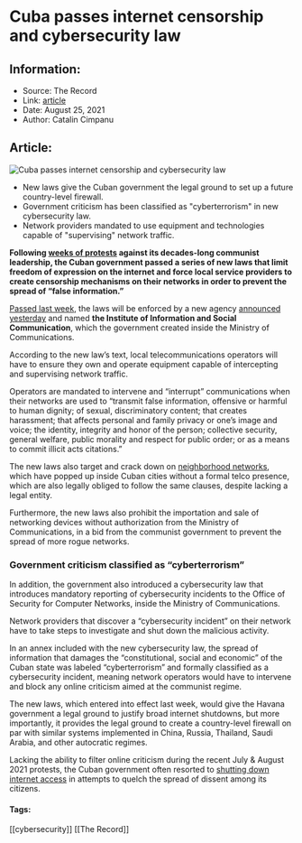 # Cuba passes internet censorship and cybersecurity law
### 

## Information:
+ Source: The Record
+ Link: [article](https://therecord.media/cuba-passes-internet-censorship-and-cybersecurity-law/)
+ Date: August 25, 2021
+ Author: Catalin Cimpanu


## Article:
![Cuba passes internet censorship and cybersecurity law](https://therecord.media/wp-content/uploads/2021/08/Cuba.jpg)

* New laws give the Cuban government the legal ground to set up a future country-level firewall.
* Government criticism has been classified as "cyberterrorism" in new cybersecurity law.
* Network providers mandated to use equipment and technologies capable of "supervising" network traffic.


**Following [weeks of protests](https://en.wikipedia.org/wiki/2021_Cuban_protests) against its decades-long communist leadership, the Cuban government passed a series of new laws that limit freedom of expression on the internet and force local service providers to create censorship mechanisms on their networks in order to prevent the spread of “false information.”**


[Passed last week](https://www.minjus.gob.cu/es/noticias/gaceta-oficial-no-92-ordinaria-de-2021-nuevo-marco-legal-de-las-telecomunicaciones-las), the laws will be enforced by a new agency [announced yesterday](https://www.minjus.gob.cu/es/noticias/nace-en-cuba-el-instituto-de-informacion-y-comunicacion-social-gaceta-oficial-no-96) and named **the Institute of Information and Social Communication**, which the government created inside the Ministry of Communications.


According to the new law’s text, local telecommunications operators will have to ensure they own and operate equipment capable of intercepting and supervising network traffic.


Operators are mandated to intervene and “interrupt” communications when their networks are used to “transmit false information, offensive or harmful to human dignity; of sexual, discriminatory content; that creates harassment; that affects personal and family privacy or one’s image and voice; the identity, integrity and honor of the person; collective security, general welfare, public morality and respect for public order; or as a means to commit illicit acts citations.”


The new laws also target and crack down on [neighborhood networks](https://restofworld.org/2020/the-life-and-death-of-snet-havanas-alternative-internet/), which have popped up inside Cuban cities without a formal telco presence, which are also legally obliged to follow the same clauses, despite lacking a legal entity.


Furthermore, the new laws also prohibit the importation and sale of networking devices without authorization from the Ministry of Communications, in a bid from the communist government to prevent the spread of more rogue networks.


### Government criticism classified as “cyberterrorism”


In addition, the government also introduced a cybersecurity law that introduces mandatory reporting of cybersecurity incidents to the Office of Security for Computer Networks, inside the Ministry of Communications.


Network providers that discover a “cybersecurity incident” on their network have to take steps to investigate and shut down the malicious activity.


In an annex included with the new cybersecurity law, the spread of information that damages the “constitutional, social and economic” of the Cuban state was labeled “cyberterrorism” and formally classified as a cybersecurity incident, meaning network operators would have to intervene and block any online criticism aimed at the communist regime.


The new laws, which entered into effect last week, would give the Havana government a legal ground to justify broad internet shutdowns, but more importantly, it provides the legal ground to create a country-level firewall on par with similar systems implemented in China, Russia, Thailand, Saudi Arabia, and other autocratic regimes.


Lacking the ability to filter online criticism during the recent July & August 2021 protests, the Cuban government often resorted to [shutting down internet access](https://therecord.media/cuba-clamps-down-on-social-media-and-internet-access-as-protests-spread/) in attempts to quelch the spread of dissent among its citizens.





#### Tags:
[[cybersecurity]] [[The Record]]
